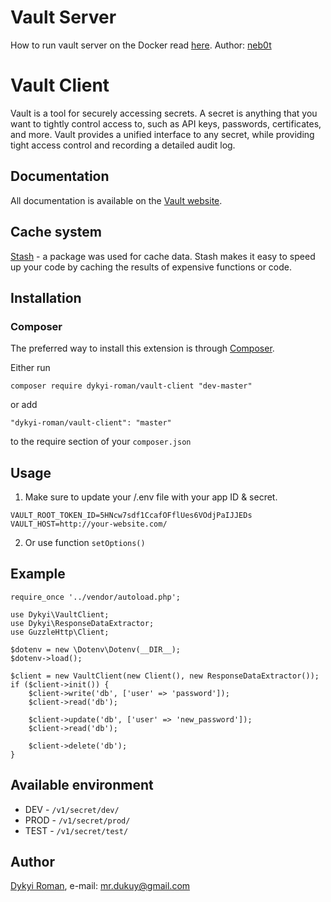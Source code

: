 # Vault Server

How to run vault server on the Docker read [here](https://github.com/neb0t/docker_vault). Author: [neb0t](https://www.linkedin.com/in/neb0t) 

# Vault Client

Vault is a tool for securely accessing secrets. A secret is anything that you want to tightly control access to, such as API keys, passwords, certificates, and more. Vault provides a unified interface to any secret, while providing tight access control and recording a detailed audit log.

## Documentation

All documentation is available on the [Vault website](https://www.vaultproject.io).

## Cache system 
[Stash](http://www.stashphp.com/index.html) - a package was used for cache data. Stash makes it easy to speed up your code by caching the results of expensive functions or code.

## Installation

### Composer

The preferred way to install this extension is through [Composer](http://getcomposer.org/).

Either run

```
composer require dykyi-roman/vault-client "dev-master"
```

or add

```
"dykyi-roman/vault-client": "master"
```

to the require section of your ```composer.json```

## Usage

1) Make sure to update your /.env file with your app ID & secret.
```
VAULT_ROOT_TOKEN_ID=5HNcw7sdf1CcafOFflUes6VOdjPaIJJEDs
VAULT_HOST=http://your-website.com/
```
2) Or use function ``` setOptions() ```

## Example
```
require_once '../vendor/autoload.php';

use Dykyi\VaultClient;
use Dykyi\ResponseDataExtractor;
use GuzzleHttp\Client;

$dotenv = new \Dotenv\Dotenv(__DIR__);
$dotenv->load();

$client = new VaultClient(new Client(), new ResponseDataExtractor());
if ($client->init()) {
    $client->write('db', ['user' => 'password']);
    $client->read('db');

    $client->update('db', ['user' => 'new_password']);
    $client->read('db');

    $client->delete('db');
}
```
## Available environment

- DEV - ```/v1/secret/dev/```
- PROD - ```/v1/secret/prod/```
- TEST - ```/v1/secret/test/```

## Author
[Dykyi Roman](https://www.linkedin.com/in/roman-dykyi-43428543/), e-mail: [mr.dukuy@gmail.com](mailto:mr.dukuy@gmail.com)

